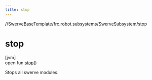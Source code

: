 ```yaml
---
title: stop
---
```

//[SwerveBaseTemplate](../../../index.html)/[frc.robot.subsystems](../index.html)/[SwerveSubsystem](index.html)/[stop](stop.html)



# stop



[jvm]\
open fun [stop](stop.html)()



Stops all swerve modules.




